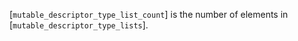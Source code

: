 [`mutable_descriptor_type_list_count`] is the number of elements in
[`mutable_descriptor_type_lists`].